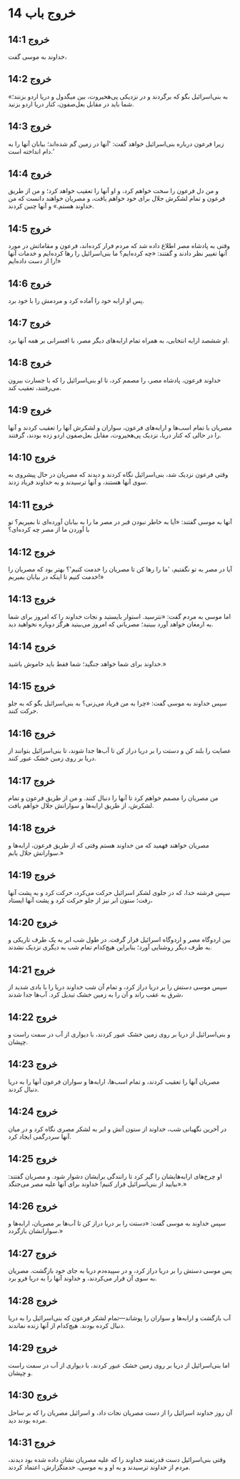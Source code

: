 # خروج باب 14

## خروج 14:1
خداوند به موسی گفت،

## خروج 14:2
«به بنی‌اسرائیل بگو که برگردند و در نزدیکی پی‌هحیروت، بین میگدول و دریا اردو بزنند؛ شما باید در مقابل بعل‌صفون، کنار دریا اردو بزنید.

## خروج 14:3
زیرا فرعون درباره بنی‌اسرائیل خواهد گفت: 'آنها در زمین گم شده‌اند؛ بیابان آنها را به دام انداخته است.'

## خروج 14:4
و من دل فرعون را سخت خواهم کرد، و او آنها را تعقیب خواهد کرد؛ و من از طریق فرعون و تمام لشکرش جلال برای خود خواهم یافت، و مصریان خواهند دانست که من خداوند هستم.» و آنها چنین کردند.

## خروج 14:5
وقتی به پادشاه مصر اطلاع داده شد که مردم فرار کرده‌اند، فرعون و مقاماتش در مورد آنها تغییر نظر دادند و گفتند: «چه کرده‌ایم؟ ما بنی‌اسرائیل را رها کرده‌ایم و خدمات آنها را از دست داده‌ایم!»

## خروج 14:6
پس او ارابه خود را آماده کرد و مردمش را با خود برد.

## خروج 14:7
او ششصد ارابه انتخابی، به همراه تمام ارابه‌های دیگر مصر، با افسرانی بر همه آنها برد.

## خروج 14:8
خداوند فرعون، پادشاه مصر، را مصمم کرد، تا او بنی‌اسرائیل را که با جسارت بیرون می‌رفتند، تعقیب کند.

## خروج 14:9
مصریان با تمام اسب‌ها و ارابه‌های فرعون، سواران و لشکرش آنها را تعقیب کردند و آنها را در حالی که کنار دریا، نزدیک پی‌هحیروت، مقابل بعل‌صفون اردو زده بودند، گرفتند.

## خروج 14:10
وقتی فرعون نزدیک شد، بنی‌اسرائیل نگاه کردند و دیدند که مصریان در حال پیشروی به سوی آنها هستند، و آنها ترسیدند و به خداوند فریاد زدند.

## خروج 14:11
آنها به موسی گفتند: «آیا به خاطر نبودن قبر در مصر ما را به بیابان آورده‌ای تا بمیریم؟ تو با آوردن ما از مصر چه کرده‌ای؟

## خروج 14:12
آیا در مصر به تو نگفتیم، 'ما را رها کن تا مصریان را خدمت کنیم'؟ بهتر بود که مصریان را خدمت کنیم تا اینکه در بیابان بمیریم!»

## خروج 14:13
اما موسی به مردم گفت: «نترسید. استوار بایستید و نجات خداوند را که امروز برای شما به ارمغان خواهد آورد ببینید؛ مصریانی که امروز می‌بینید هرگز دوباره نخواهید دید.

## خروج 14:14
خداوند برای شما خواهد جنگید؛ شما فقط باید خاموش باشید.»

## خروج 14:15
سپس خداوند به موسی گفت: «چرا به من فریاد می‌زنی؟ به بنی‌اسرائیل بگو که به جلو حرکت کنند.

## خروج 14:16
عصایت را بلند کن و دستت را بر دریا دراز کن تا آب‌ها جدا شوند، تا بنی‌اسرائیل بتوانند از دریا بر روی زمین خشک عبور کنند.

## خروج 14:17
من مصریان را مصمم خواهم کرد تا آنها را دنبال کنند. و من از طریق فرعون و تمام لشکرش، از طریق ارابه‌ها و سوارانش جلال خواهم یافت.

## خروج 14:18
مصریان خواهند فهمید که من خداوند هستم وقتی که از طریق فرعون، ارابه‌ها و سوارانش جلال یابم.»

## خروج 14:19
سپس فرشته خدا، که در جلوی لشکر اسرائیل حرکت می‌کرد، حرکت کرد و به پشت آنها رفت؛ ستون ابر نیز از جلو حرکت کرد و پشت آنها ایستاد،

## خروج 14:20
بین اردوگاه مصر و اردوگاه اسرائیل قرار گرفت. در طول شب ابر به یک طرف تاریکی و به طرف دیگر روشنایی آورد؛ بنابراین هیچ‌کدام تمام شب به دیگری نزدیک نشدند.

## خروج 14:21
سپس موسی دستش را بر دریا دراز کرد، و تمام آن شب خداوند دریا را با بادی شدید از شرق به عقب راند و آن را به زمین خشک تبدیل کرد. آب‌ها جدا شدند،

## خروج 14:22
و بنی‌اسرائیل از دریا بر روی زمین خشک عبور کردند، با دیواری از آب در سمت راست و چپشان.

## خروج 14:23
مصریان آنها را تعقیب کردند، و تمام اسب‌ها، ارابه‌ها و سواران فرعون آنها را به دریا دنبال کردند.

## خروج 14:24
در آخرین نگهبانی شب، خداوند از ستون آتش و ابر به لشکر مصری نگاه کرد و در میان آنها سردرگمی ایجاد کرد.

## خروج 14:25
او چرخ‌های ارابه‌هایشان را گیر کرد تا رانندگی برایشان دشوار شود. و مصریان گفتند: «بیایید از بنی‌اسرائیل فرار کنیم! خداوند برای آنها علیه مصر می‌جنگد.»

## خروج 14:26
سپس خداوند به موسی گفت: «دستت را بر دریا دراز کن تا آب‌ها بر مصریان، ارابه‌ها و سوارانشان بازگردد.»

## خروج 14:27
پس موسی دستش را بر دریا دراز کرد، و در سپیده‌دم دریا به جای خود بازگشت. مصریان به سوی آن فرار می‌کردند، و خداوند آنها را به دریا فرو برد.

## خروج 14:28
آب بازگشت و ارابه‌ها و سواران را پوشاند—تمام لشکر فرعون که بنی‌اسرائیل را به دریا دنبال کرده بودند. هیچ‌کدام از آنها زنده نماندند.

## خروج 14:29
اما بنی‌اسرائیل از دریا بر روی زمین خشک عبور کردند، با دیواری از آب در سمت راست و چپشان.

## خروج 14:30
آن روز خداوند اسرائیل را از دست مصریان نجات داد، و اسرائیل مصریان را که بر ساحل مرده بودند دید.

## خروج 14:31
وقتی بنی‌اسرائیل دست قدرتمند خداوند را که علیه مصریان نشان داده شده بود دیدند، مردم از خداوند ترسیدند و به او و به موسی، خدمتگزارش، اعتماد کردند.
